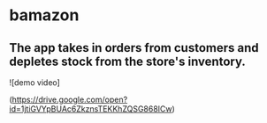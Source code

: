 # bamazon

## The app takes in orders from customers and depletes stock from the store's inventory.

![demo video]

(https://drive.google.com/open?id=1jtiGVYpBUAc6ZkznsTEKKhZQSG868ICw)
